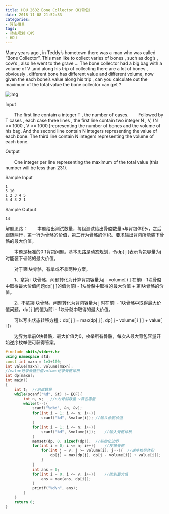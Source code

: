 ```yaml
---
title: HDU 2602 Bone Collector（01背包）
date: 2018-11-08 21:52:33
categories: 
- 算法相关
tags:
- 动态规划（DP）
- HDU
---
```

<meta name="referrer" content="no-referrer"/>
Many years ago , in Teddy’s hometown there was a man who was called “Bone Collector”. This man like to collect varies of bones , such as dog’s , cow’s , also he went to the grave … 
The bone collector had a big bag with a volume of V ,and along his trip of collecting there are a lot of bones , obviously , different bone has different value and different volume, now given the each bone’s value along his trip , can you calculate out the maximum of the total value the bone collector can get ?

 ![img](http://acm.hdu.edu.cn/data/images/C154-1003-1.jpg)



Input

　　The first line contain a integer T , the number of cases. 
　　Followed by T cases , each case three lines , the first line contain two integer N , V, (N <= 1000 , V <= 1000 )representing the number of bones and the volume of his bag. And the second line contain N integers representing the value of each bone. The third line contain N integers representing the volume of each bone.

Output

　　One integer per line representing the maximum of the total value (this number will be less than 231).

Sample Input

```
1
5 10
1 2 3 4 5
5 4 3 2 1
```

Sample Output

```
14
```

解题思路：
　　本题给出测试数量，每组测试给出骨骼数量n与背包体积v，之后跟随两行，第一行为骨骼的价值，第二行为骨骼的体积。要求输出背包所能装下骨骼的最大价值。

　　本题是标准的0 1背包问题。基本思路是动态规划，令dp[ j ]表示背包容量为j时能装下骨骼的最大价值。

　　对于第i块骨骼，有拿或不拿两种方案。

　　1、拿第 i 块骨骼，问题转化为计算背包容量为j - volume[ i ] 在前i - 1块骨骼中取得最大价值问题dp[ j ]的值为前i - 1块骨骼中取得的最大价值 + 第i块骨骼的价值。

　　2、不拿第i块骨骼，问题转化为背包容量为 j 时在前i - 1块骨骼中取得最大价值问题，dp[ j ]的值为前i - 1块骨骼中取得的最大价值。

　　可以写出状态转移方程：dp[ j ] = max(dp[ j ], dp[ j - volume[ i ] ] + value[ i ])

　　边界为拿前0块骨骼，最大价值为0，枚举所有骨骼，每次从最大背包容量开始逆序枚举便可获得答案。

```c++
#include <bits/stdc++.h>
using namespace std;
const int maxn = 1e3+100;
int value[maxn], volume[maxn];
//value记录骨骼价值volume记录骨骼体积
int dp[maxn];
int main()
{
    int t;  //测试数量
    while(scanf("%d", &t) != EOF){
        int n, v;   //n为骨骼数量 v背包容量
        while(t--){
            scanf("%d%d", &n, &v);
            for(int i = 1; i <= n; i++){
                scanf("%d", &value[i]); //输入骨骼价值
            }
            for(int i = 1; i <= n; i++){
                scanf("%d", &volume[i]);    //输入骨骼体积
            }
            memset(dp, 0, sizeof(dp));  //初始化边界
            for(int i = 0; i <= n; i++){    //枚举骨骼
                for(int j = v; j >= volume[i]; j--){  //逆序枚举体积  
                    dp[j] = max(dp[j], dp[j - volume[i]] + value[i]);
                }
            }
            int ans = 0;
            for(int i = 0; i <= v; i++){    //找到最大值
                ans = max(ans, dp[i]);
            }
            printf("%d\n", ans);
        }
    }
    return 0;
}
```

